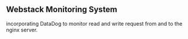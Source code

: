 ## Webstack Monitoring System
incorporating DataDog to monitor read and write request from and to the nginx server.
